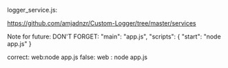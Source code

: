 logger_service.js:

https://github.com/amjadnzr/Custom-Logger/tree/master/services

Note for future:
DON'T FORGET:
  "main": "app.js",
  "scripts": {
    "start": "node app.js"
  }

correct: web:node app.js
false: web : node app.js